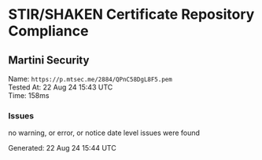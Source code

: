 # STIR/SHAKEN Certificate Repository Compliance

## Martini Security

Name: `https://p.mtsec.me/2884/QPnC58DgL8F5.pem`\
Tested At: 22 Aug 24 15:43 UTC\
Time: 158ms

### Issues

no warning, or error, or notice date level issues were found

Generated: 22 Aug 24 15:44 UTC